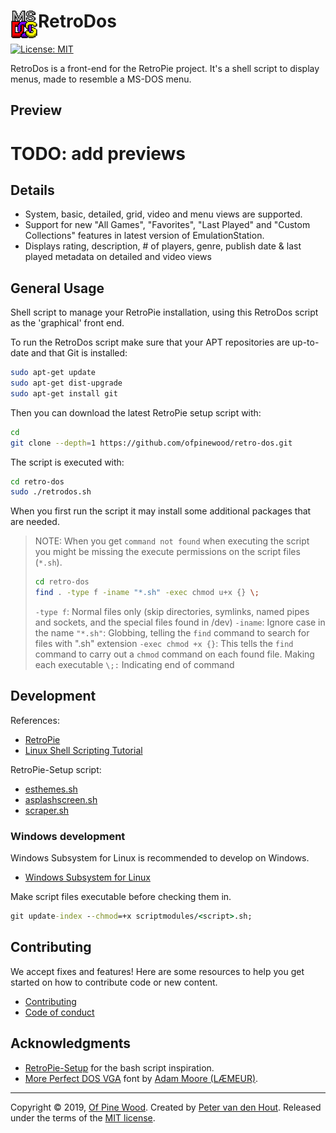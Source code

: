 # RetroDos <img src="msdos-logo-256x256.gif" alt="RetroDos" height="44" align="left" />

[![License: MIT](https://img.shields.io/github/license/ofpinewood/retro-dos.svg)](https://github.com/ofpinewood/retro-dos/blob/master/LICENSE)

RetroDos is a front-end for the RetroPie project. It's a shell script to display menus, made to resemble a MS-DOS menu.

## Preview
# TODO: add previews

## Details
- System, basic, detailed, grid, video and menu views are supported.
- Support for new "All Games", "Favorites", "Last Played" and "Custom Collections" features in latest version of EmulationStation.
- Displays rating, description, # of players, genre, publish date & last played metadata on detailed and video views

## General Usage
Shell script to manage your RetroPie installation, using this RetroDos script as the 'graphical' front end.

To run the RetroDos script make sure that your APT repositories are up-to-date and that Git is installed:

``` bash
sudo apt-get update
sudo apt-get dist-upgrade
sudo apt-get install git
```

Then you can download the latest RetroPie setup script with:

``` bash
cd
git clone --depth=1 https://github.com/ofpinewood/retro-dos.git
```

The script is executed with:

``` bash
cd retro-dos
sudo ./retrodos.sh
```

When you first run the script it may install some additional packages that are needed.

> NOTE: When you get `command not found` when executing the script you might be missing the execute permissions on the script files (`*.sh`).
> ``` bash
> cd retro-dos
> find . -type f -iname "*.sh" -exec chmod u+x {} \;
> ```
> `-type f`: Normal files only (skip directories, symlinks, named pipes and sockets, and the special files found in /dev)
> `-iname`: Ignore case in the name
> `"*.sh"`: Globbing, telling the `find` command to search for files with ".sh" extension
> `-exec chmod +x {}`: This tells the `find` command to carry out a `chmod` command on each found file. Making each executable
> `\;:` Indicating end of command

## Development

References:
- [RetroPie](https://retropie.org.uk/)
- [Linux Shell Scripting Tutorial](https://bash.cyberciti.biz/guide)

RetroPie-Setup script:
- [esthemes.sh](https://github.com/RetroPie/RetroPie-Setup/blob/master/scriptmodules/supplementary/esthemes.sh)
- [asplashscreen.sh](https://github.com/RetroPie/RetroPie-Setup/blob/master/scriptmodules/supplementary/splashscreen/asplashscreen.sh)
- [scraper.sh](https://github.com/RetroPie/RetroPie-Setup/blob/master/scriptmodules/supplementary/scraper.sh)

### Windows development
Windows Subsystem for Linux is recommended to develop on Windows.

- [Windows Subsystem for Linux](https://docs.microsoft.com/en-us/windows/wsl/install-win10)

Make script files executable before checking them in.

``` cmd
git update-index --chmod=+x scriptmodules/<script>.sh;
```

## Contributing
We accept fixes and features! Here are some resources to help you get started on how to contribute code or new content.

* [Contributing](https://github.com/ofpinewood/retro-dos/blob/master/CONTRIBUTING.md)
* [Code of conduct](https://github.com/ofpinewood/retro-dos/blob/master/CODE_OF_CONDUCT.md)

## Acknowledgments
- [RetroPie-Setup](https://github.com/RetroPie/RetroPie-Setup) for the bash script inspiration.
- [More Perfect DOS VGA](http://laemeur.sdf.org/fonts) font by [Adam Moore (LÆMEUR)](http://laemeur.sdf.org/).

---
Copyright &copy; 2019, [Of Pine Wood](http://ofpinewood.com).
Created by [Peter van den Hout](http://ofpinewood.com).
Released under the terms of the [MIT license](https://github.com/ofpinewood/retro-dos/blob/master/LICENSE).
